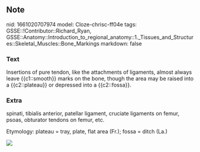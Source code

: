 ## Note
nid: 1661020707974
model: Cloze-chrisc-ff04e
tags: GSSE::!Contributor::Richard_Ryan, GSSE::Anatomy::Introduction_to_regional_anatomy::1._Tissues_and_Structures::Skeletal_Muscles::Bone_Markings
markdown: false

### Text
<div class="toggle">
  Insertions of pure tendon, like the attachments of ligaments,
  almost always leave {{c1::smooth}} marks on the bone, though the
  area may be raised into a {{c2::plateau}} or depressed into a
  {{c2::fossa}}.
</div>

### Extra
<p id="d2824d62-0b42-47f4-b3ab-97e4b50c318e" class="">spinati,
tibialis anterior, patellar ligament, cruciate ligaments on femur,
psoas, obturator tendons on femur, etc.
<p id="d2824d62-0b42-47f4-b3ab-97e4b50c318e" class="">Etymology:
plateau = tray, plate, flat area (Fr.); fossa = ditch (La.)
<p id="d2824d62-0b42-47f4-b3ab-97e4b50c318e" class=""><img src= 
"paste-daba4118ab9643044213dfb451f8f8feea28d3ff.png">
